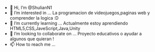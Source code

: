 - 👋 Hi, I’m @ShulianN1
- 👀 I’m interested in ...  La programacion de videojuegos,paginas web y comprender la logica :D
- 🌱 I’m currently learning ...  Actualmente estoy aprendiendo HTML5,CSS,JaveScript,Java,Unity
- 💞️ I’m looking to collaborate on ...  Proyecto educativos o ayudar a algunos que quieran !
- 📫 How to reach me ...

<!---
ShulianN1/ShulianN1 is a ✨ special ✨ repository because its `README.md` (this file) appears on your GitHub profile.
You can click the Preview link to take a look at your changes.
--->
